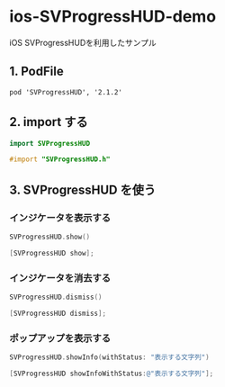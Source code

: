 # ios-SVProgressHUD-demo
iOS SVProgressHUDを利用したサンプル

## 1. PodFile

```
pod 'SVProgressHUD', '2.1.2'
```

## 2. import する

```swift
import SVProgressHUD
```

```objectivec
#import "SVProgressHUD.h"
```

## 3. SVProgressHUD を使う
### インジケータを表示する

```swift
SVProgressHUD.show()
```

```objectivec
[SVProgressHUD show];
```

### インジケータを消去する

```swift
SVProgressHUD.dismiss()
```

```objectivec
[SVProgressHUD dismiss];
```

### ポップアップを表示する


```swift
SVProgressHUD.showInfo(withStatus: "表示する文字列")
```

```objectivec
[SVProgressHUD showInfoWithStatus:@"表示する文字列"];
```
